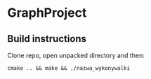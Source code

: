 # GraphProject

## Build instructions
Clone repo, open unpacked directory and then:
```shell
cmake .. && make && ./nazwa_wykonywalki
```
